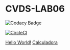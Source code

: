 # CVDS-LAB06
[![Codacy Badge](https://app.codacy.com/project/badge/Grade/76d0d26875024aacbd98e1d5cd952532)](https://www.codacy.com/gh/Juank544/CVDS-LAB06/dashboard?utm_source=github.com&amp;utm_medium=referral&amp;utm_content=Juank544/CVDS-LAB06&amp;utm_campaign=Badge_Grade)

[![CircleCI](https://circleci.com/gh/Juank544/CVDS-LAB06.svg?style=svg)](https://circleci.com/gh/Juank544/CVDS-LAB06)

[Hello World!](https://lab06-app.herokuapp.com/)
[Calculadora](https://lab06-app.herokuapp.com/faces/calculadora.xhtml)